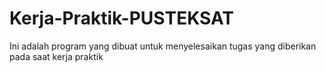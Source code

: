 # Kerja-Praktik-PUSTEKSAT
Ini adalah program yang dibuat untuk menyelesaikan tugas yang diberikan pada saat kerja praktik
